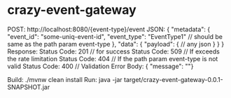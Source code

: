 # crazy-event-gateway
POST: http://localhost:8080/{event-type}/event
JSON:
{
"metadata": {
"event_id": "some-uniq-event-id",
"event_type": "EventType1" // should be same as the path param event-type
},
"data": {
"payload": {
// any json
}
}
}
Response:
Status Code: 201 // for success
Status Code: 509 // If exceeds the rate limitation
Status Code: 404 // If the path param event-type is not valid
Status Code: 400 // Validation Error
Body: { "message": "<What is wrong in the message>"}

Build: ./mvnw clean install
Run: java -jar target/crazy-event-gateway-0.0.1-SNAPSHOT.jar 
